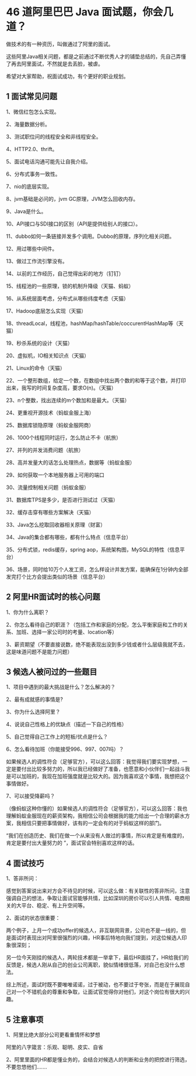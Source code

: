 # 46 道阿里巴巴 Java 面试题，你会几道？



做技术的有一种资历，叫做通过了阿里的面试。



这些阿里Java相关问题，都是之前通过不断优秀人才的铺垫总结的，先自己弄懂了再去阿里面试，不然就是去丢脸，被虐。



希望对大家帮助，祝面试成功，有个更好的职业规划。



## 1 面试常见问题



1、微信红包怎么实现。



2、海量数据分析。



3、测试职位问的线程安全和非线程安全。



4、HTTP2.0、thrift。



5、面试电话沟通可能先让自我介绍。



6、分布式事务一致性。



7、nio的底层实现。



8、jvm基础是必问的，jvm GC原理，JVM怎么回收内存。



9、Java是什么。



10、API接口与SDI接口的区别（API是提供给别人的接口）。



11、dubbo如何一条链接并发多个调用。Dubbo的原理，序列化相关问题。



12、用过哪些中间件。



13、做过工作流引擎没有。



14、以前的工作经历，自己觉得出彩的地方（钉钉）



15、线程池的一些原理，锁的机制升降级（天猫、蚂蚁）



16、从系统层面考虑，分布式从哪些纬度考虑（天猫）



17、Hadoop底层怎么实现（天猫）



18、threadLocal，线程池，hashMap/hashTable/coccurentHashMap等（天猫）



19、秒杀系统的设计（天猫）



20、虚拟机，IO相关知识点（天猫）



21、Linux的命令（天猫）



22、一个整形数组，给定一个数，在数组中找出两个数的和等于这个数，并打印出来，我写的时间复杂度高，要求O(n)。（天猫）



23、n个整数，找出连续的m个数加和是最大。（天猫）



24、更重视开源技术（蚂蚁金服上海）



25、数据库锁隐原理（蚂蚁金服网商）



26、1000个线程同时运行，怎么防止不卡（航旅）



27、并列的并发消费问题（航旅）



28、高并发量大的话怎么处理热点，数据等（蚂蚁金服）



29、如何获取一个本地服务器上可用的端口



30、流量控制相关问题（蚂蚁金服）



31、数据库TPS是多少，是否进行测试过（天猫）



32、缓存击穿有哪些方案解决（天猫）



33、Java怎么挖取回收器相关原理（财富）



34、Java的集合都有哪些，都有什么特点（信息平台）



35、分布式锁，redis缓存，spring aop，系统架构图，MySQL的特性（信息平台）



36、场景，同时给10万个人发工资，怎么样设计并发方案，能确保在1分钟内全部发完打个比方会提出类似的场景（信息平台）

## 2 阿里HR面试时的核心问题



1、你为什么离职？



2、你怎么看待自己的职涯？（包括工作和家庭的分配，怎么平衡家庭和工作的关系、加班、选择一家公司时的考量、location等）



3、薪资期望（不要直接说数，绝不能表现出没到多少钱或者什么层级我就不去，这是味道问题不是能力问题）

## 3 候选人被问过的一些题目



1、项目中遇到的最大挑战是什么？怎么解决的？



2、最有成就感的事情是?



3、你为什么选择阿里？



4、说说自己性格上的优缺点（描述一下自己的性格）



5、自己觉得自己工作上的短板/优点是什么？



6、怎么看待加班（你能接受996、997、007吗）？



如果候选人的调性符合（足够官方），可以这么回答：我觉得我们要实现梦想，一定是要付出比较多努力的，所以我已经做好了准备，也愿意和小伙伴们一起战斗我是可以加班的，我现在加班强度就是比较大的。因为我喜欢这个事情，我想把这个事情做好。



7、可以接受降薪吗？



（像蚂蚁这种你懂的）如果候选人的调性符合（足够官方），可以这么回答：我也理解蚂蚁金服现在的薪资架构，我相信公司会根据我的能力给出一个合理的薪水方案，我相信只要把事情做好，该有的一定会有的对于蚂蚁这样的部门。



“我们在创造历史、我们在做一个从来没有人做过的事情，所以肯定是有难度的，肯定是要付出大量努力的 ”，面试官会特别喜欢这样的话。



## 4 面试技巧



1、答非所问：



感觉到答案说出来对方会不待见的时候，可以这么做：有关联性的答非所问，注意强调自己的想法，争取让面试官能够共情，比如深圳的房价可以引人共情、电商相关的大平台、稳定、有上升空间等。



2、面试的状态很重要：



两个例子，上月一个成功offer的候选人，非互联网背景，公司也不是一线的，但是面试时表现出对阿里很强烈的兴趣，HR事后特地向我们提到，对这位候选人印象很深刻；



另一位今天刚挂的候选人，两轮技术都是一举拿下，最后HR面挂了，HR给我们的反馈是，候选人刚从自己的创业公司离职，貌似情绪很低落，对自己也没什么想法。



综上所述，面试时既不要唯唯诺诺，过于被动，也不要过于夸张，而是在于展现自己对一个不错机会的尊重和争取，让面试官觉得你对他们，对这个岗位有很大的兴趣。



## 5 注意事项



1、阿里比绝大部分公司更看重情怀和梦想



阿里的八字箴言：乐观、聪明、皮实、自省



2、阿里里面的HR都是懂业务的，会结合对候选人的判断和业务的把控进行筛选，不要忽悠他们.......

